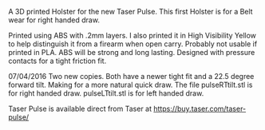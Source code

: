 A 3D printed Holster for the new Taser Pulse. This first Holster is for a Belt wear for right handed draw.

Printed using ABS with .2mm layers. I also printed it in High Visibility Yellow to help distinguish it from a firearm when open carry. Probably not usable if printed in PLA. ABS will be strong and long lasting.
Designed with pressure contacts for a tight friction fit.

07/04/2016 Two new copies. Both have a newer tight fit and a 22.5 degree forward tilt. Making for a more natural quick draw. The file pulseRTtilt.stl is for right handed draw. pulseLTtilt.stl is for left handed draw.


Taser Pulse is available direct from Taser at https://buy.taser.com/taser-pulse/
